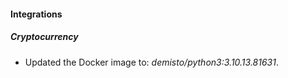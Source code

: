 #### Integrations
##### Cryptocurrency
- Updated the Docker image to: *demisto/python3:3.10.13.81631*.
